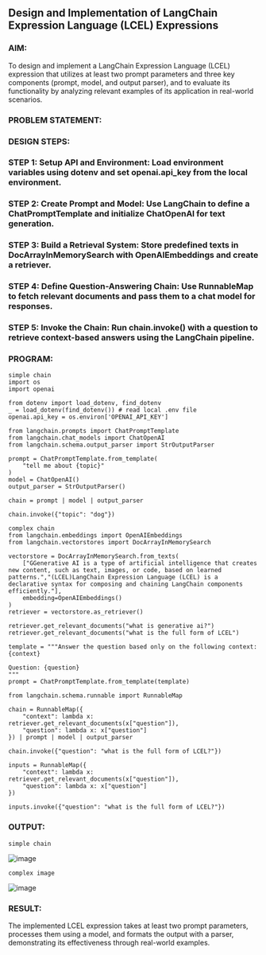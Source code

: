 ## Design and Implementation of LangChain Expression Language (LCEL) Expressions

### AIM:
To design and implement a LangChain Expression Language (LCEL) expression that utilizes at least two prompt parameters and three key components (prompt, model, and output parser), and to evaluate its functionality by analyzing relevant examples of its application in real-world scenarios.

### PROBLEM STATEMENT:

### DESIGN STEPS:
### STEP 1: Setup API and Environment: Load environment variables using dotenv and set openai.api_key from the local environment.
### STEP 2: Create Prompt and Model: Use LangChain to define a ChatPromptTemplate and initialize ChatOpenAI for text generation.
### STEP 3: Build a Retrieval System: Store predefined texts in DocArrayInMemorySearch with OpenAIEmbeddings and create a retriever.
### STEP 4: Define Question-Answering Chain: Use RunnableMap to fetch relevant documents and pass them to a chat model for responses.
### STEP 5: Invoke the Chain: Run chain.invoke() with a question to retrieve context-based answers using the LangChain pipeline.

### PROGRAM:
```
simple chain
import os
import openai

from dotenv import load_dotenv, find_dotenv
_ = load_dotenv(find_dotenv()) # read local .env file
openai.api_key = os.environ['OPENAI_API_KEY']

from langchain.prompts import ChatPromptTemplate
from langchain.chat_models import ChatOpenAI
from langchain.schema.output_parser import StrOutputParser

prompt = ChatPromptTemplate.from_template(
    "tell me about {topic}"
)
model = ChatOpenAI()
output_parser = StrOutputParser()

chain = prompt | model | output_parser

chain.invoke({"topic": "dog"})
```

```
complex chain
from langchain.embeddings import OpenAIEmbeddings
from langchain.vectorstores import DocArrayInMemorySearch   

vectorstore = DocArrayInMemorySearch.from_texts(
    ["GGenerative AI is a type of artificial intelligence that creates new content, such as text, images, or code, based on learned patterns.","(LCEL)LangChain Expression Language (LCEL) is a declarative syntax for composing and chaining LangChain components efficiently."],
    embedding=OpenAIEmbeddings()
)
retriever = vectorstore.as_retriever()

retriever.get_relevant_documents("what is generative ai?")
retriever.get_relevant_documents("what is the full form of LCEL")
```
```
template = """Answer the question based only on the following context:
{context}

Question: {question}
"""
prompt = ChatPromptTemplate.from_template(template)

from langchain.schema.runnable import RunnableMap

chain = RunnableMap({
    "context": lambda x: retriever.get_relevant_documents(x["question"]),
    "question": lambda x: x["question"]
}) | prompt | model | output_parser

chain.invoke({"question": "what is the full form of LCEL?"})
```
```
inputs = RunnableMap({
    "context": lambda x: retriever.get_relevant_documents(x["question"]),
    "question": lambda x: x["question"]
})

inputs.invoke({"question": "what is the full form of LCEL?"})
```

### OUTPUT:
```
simple chain
```
![image](https://github.com/user-attachments/assets/783b8417-5c24-4379-af2c-bfd5603ff002)
```
complex image
```
![image](https://github.com/user-attachments/assets/f0898666-d9e3-4006-945a-8d14c7a56eec)

### RESULT:
The implemented LCEL expression takes at least two prompt parameters, processes them using a model, and formats the output with a parser, demonstrating its effectiveness through real-world examples.

